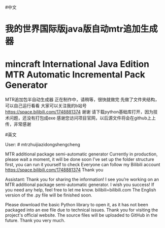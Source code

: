 #中文
# 我的世界国际版java版自动mtr追加生成器
# mincraft International Java Edition MTR Automatic Incremental Pack Generator
MTR追加包半自动生成器
正在制作中，请稍等，很快就做完
先做了文件夹结构，可以自己运行看看
大家可以关注我的b站号
https://space.bilibili.com/1748881374
谢谢
请下载python基础库打开，因为技术问题，还没有打包成exe
感谢您访问项目官网，以后源文件将会在github上上传，非常感谢

#英文

User: # mtrzhuijiazidongshengcheng

MTR additional package semi-automatic generator
Currently in production, please wait a moment, it will be done soon
I’ve set up the folder structure first, you can run it yourself to check
Everyone can follow my Bilibili account
https://space.bilibili.com/1748881374
Thank you

Assistant: Thank you for sharing the information! I see you’re working on an MTR additional package semi-automatic generator. I wish you success! If you need any help, feel free to let me know.
bilibili=bilibili.com
The English version of the .py file will be finished soon.

Please download the basic Python library to open it, as it has not been packaged into an exe file due to technical issues. Thank you for visiting the project's official website. The source files will be uploaded to GitHub in the future. Thank you very much.
